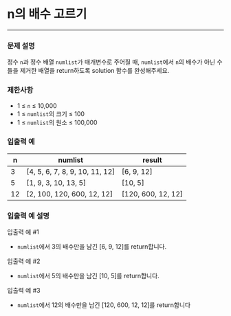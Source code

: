 # n의 배수 고르기

***

### 문제 설명

정수 `n`과 정수 배열 `numlist`가 매개변수로 주어질 때, `numlist`에서 `n`의 배수가 아닌 수들을 제거한 배열을 return하도록 solution 함수를 완성해주세요.

### 제한사항
- 1 ≤ `n` ≤ 10,000
- 1 ≤ `numlist`의 크기 ≤ 100
- 1 ≤ `numlist`의 원소 ≤ 100,000
### 입출력 예
n	|numlist	|result
|--|--|--|
3	|[4, 5, 6, 7, 8, 9, 10, 11, 12]	|[6, 9, 12]
5	|[1, 9, 3, 10, 13, 5]	|[10, 5]
12	|[2, 100, 120, 600, 12, 12]|	[120, 600, 12, 12]
### 입출력 예 설명
입출력 예 #1
- `numlist`에서 3의 배수만을 남긴 [6, 9, 12]를 return합니다.

입출력 예 #2
- `numlist`에서 5의 배수만을 남긴 [10, 5]를 return합니다.

입출력 예 #3
- `numlist`에서 12의 배수만을 남긴 [120, 600, 12, 12]를 return합니다

